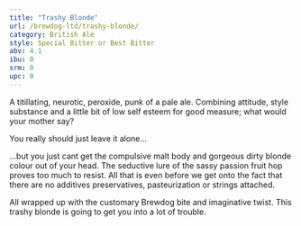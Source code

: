 ```yaml
---
title: "Trashy Blonde"
url: /brewdog-ltd/trashy-blonde/
category: British Ale
style: Special Bitter or Best Bitter
abv: 4.1
ibu: 0
srm: 0
upc: 0
---
```

A titillating, neurotic, peroxide, punk of a pale ale. Combining attitude, style substance and a little bit of low self esteem for good measure; what would your mother say?

You really should just leave it alone...

...but you just cant get the compulsive malt body and gorgeous dirty blonde colour out of your head. The seductive lure of the sassy passion fruit hop proves too much to resist. All that is even before we get onto the fact that there are no additives preservatives, pasteurization or strings attached.

All wrapped up with the customary Brewdog bite and imaginative twist. This trashy blonde is going to get you into a lot of trouble.
